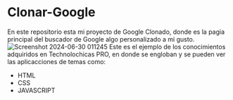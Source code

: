 # Clonar-Google
En este repositorio esta mi proyecto de Google Clonado, donde es la pagia principal del buscador de Google algo personalizado a mi gusto.
![Screenshot 2024-06-30 011245](https://github.com/LauraA017/Clonar-Google/assets/139409765/ed832f32-eafd-4cf7-b272-2ac3dcbb2e22)
Este es el ejemplo de los conocimientos adquiridos en Technolochicas PRO, en donde se engloban y se pueden ver las aplicacciones de temas como:
- HTML
- CSS
- JAVASCRIPT

